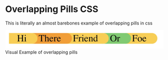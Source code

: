 # Overlapping Pills CSS
This is literally an almost barebones example of overlapping pills in css

![5 Overlapping Pills of different colours, with the text "Hi there friend or foe"](./visual-example.webp)
Visual Example of overlapping pills

